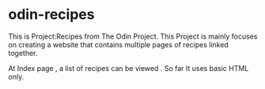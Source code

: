 # odin-recipes

This is Project:Recipes from The Odin Project.
This Project is mainly focuses on creating a website that contains multiple pages of recipes linked together.

At Index page , a list of recipes can be viewed . So far It uses basic HTML only.
